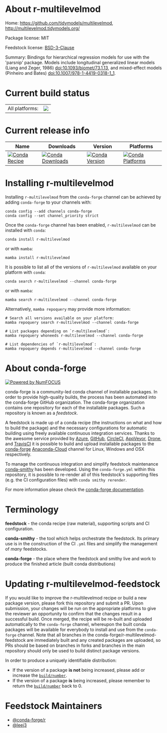 About r-multilevelmod
=====================

Home: https://github.com/tidymodels/multilevelmod, http://multilevelmod.tidymodels.org/

Package license: MIT

Feedstock license: [BSD-3-Clause](https://github.com/conda-forge/r-multilevelmod-feedstock/blob/main/LICENSE.txt)

Summary: Bindings for hierarchical regression models for use with the 'parsnip' package. Models include longitudinal generalized linear models (Liang and Zeger, 1986) <doi:10.1093/biomet/73.1.13>, and mixed-effect models (Pinheiro and Bates) <doi:10.1007/978-1-4419-0318-1_1>.

Current build status
====================


<table><tr><td>All platforms:</td>
    <td>
      <a href="https://dev.azure.com/conda-forge/feedstock-builds/_build/latest?definitionId=18733&branchName=main">
        <img src="https://dev.azure.com/conda-forge/feedstock-builds/_apis/build/status/r-multilevelmod-feedstock?branchName=main">
      </a>
    </td>
  </tr>
</table>

Current release info
====================

| Name | Downloads | Version | Platforms |
| --- | --- | --- | --- |
| [![Conda Recipe](https://img.shields.io/badge/recipe-r--multilevelmod-green.svg)](https://anaconda.org/conda-forge/r-multilevelmod) | [![Conda Downloads](https://img.shields.io/conda/dn/conda-forge/r-multilevelmod.svg)](https://anaconda.org/conda-forge/r-multilevelmod) | [![Conda Version](https://img.shields.io/conda/vn/conda-forge/r-multilevelmod.svg)](https://anaconda.org/conda-forge/r-multilevelmod) | [![Conda Platforms](https://img.shields.io/conda/pn/conda-forge/r-multilevelmod.svg)](https://anaconda.org/conda-forge/r-multilevelmod) |

Installing r-multilevelmod
==========================

Installing `r-multilevelmod` from the `conda-forge` channel can be achieved by adding `conda-forge` to your channels with:

```
conda config --add channels conda-forge
conda config --set channel_priority strict
```

Once the `conda-forge` channel has been enabled, `r-multilevelmod` can be installed with `conda`:

```
conda install r-multilevelmod
```

or with `mamba`:

```
mamba install r-multilevelmod
```

It is possible to list all of the versions of `r-multilevelmod` available on your platform with `conda`:

```
conda search r-multilevelmod --channel conda-forge
```

or with `mamba`:

```
mamba search r-multilevelmod --channel conda-forge
```

Alternatively, `mamba repoquery` may provide more information:

```
# Search all versions available on your platform:
mamba repoquery search r-multilevelmod --channel conda-forge

# List packages depending on `r-multilevelmod`:
mamba repoquery whoneeds r-multilevelmod --channel conda-forge

# List dependencies of `r-multilevelmod`:
mamba repoquery depends r-multilevelmod --channel conda-forge
```


About conda-forge
=================

[![Powered by
NumFOCUS](https://img.shields.io/badge/powered%20by-NumFOCUS-orange.svg?style=flat&colorA=E1523D&colorB=007D8A)](https://numfocus.org)

conda-forge is a community-led conda channel of installable packages.
In order to provide high-quality builds, the process has been automated into the
conda-forge GitHub organization. The conda-forge organization contains one repository
for each of the installable packages. Such a repository is known as a *feedstock*.

A feedstock is made up of a conda recipe (the instructions on what and how to build
the package) and the necessary configurations for automatic building using freely
available continuous integration services. Thanks to the awesome service provided by
[Azure](https://azure.microsoft.com/en-us/services/devops/), [GitHub](https://github.com/),
[CircleCI](https://circleci.com/), [AppVeyor](https://www.appveyor.com/),
[Drone](https://cloud.drone.io/welcome), and [TravisCI](https://travis-ci.com/)
it is possible to build and upload installable packages to the
[conda-forge](https://anaconda.org/conda-forge) [Anaconda-Cloud](https://anaconda.org/)
channel for Linux, Windows and OSX respectively.

To manage the continuous integration and simplify feedstock maintenance
[conda-smithy](https://github.com/conda-forge/conda-smithy) has been developed.
Using the ``conda-forge.yml`` within this repository, it is possible to re-render all of
this feedstock's supporting files (e.g. the CI configuration files) with ``conda smithy rerender``.

For more information please check the [conda-forge documentation](https://conda-forge.org/docs/).

Terminology
===========

**feedstock** - the conda recipe (raw material), supporting scripts and CI configuration.

**conda-smithy** - the tool which helps orchestrate the feedstock.
                   Its primary use is in the construction of the CI ``.yml`` files
                   and simplify the management of *many* feedstocks.

**conda-forge** - the place where the feedstock and smithy live and work to
                  produce the finished article (built conda distributions)


Updating r-multilevelmod-feedstock
==================================

If you would like to improve the r-multilevelmod recipe or build a new
package version, please fork this repository and submit a PR. Upon submission,
your changes will be run on the appropriate platforms to give the reviewer an
opportunity to confirm that the changes result in a successful build. Once
merged, the recipe will be re-built and uploaded automatically to the
`conda-forge` channel, whereupon the built conda packages will be available for
everybody to install and use from the `conda-forge` channel.
Note that all branches in the conda-forge/r-multilevelmod-feedstock are
immediately built and any created packages are uploaded, so PRs should be based
on branches in forks and branches in the main repository should only be used to
build distinct package versions.

In order to produce a uniquely identifiable distribution:
 * If the version of a package **is not** being increased, please add or increase
   the [``build/number``](https://docs.conda.io/projects/conda-build/en/latest/resources/define-metadata.html#build-number-and-string).
 * If the version of a package **is** being increased, please remember to return
   the [``build/number``](https://docs.conda.io/projects/conda-build/en/latest/resources/define-metadata.html#build-number-and-string)
   back to 0.

Feedstock Maintainers
=====================

* [@conda-forge/r](https://github.com/conda-forge/r/)
* [@leej3](https://github.com/leej3/)

